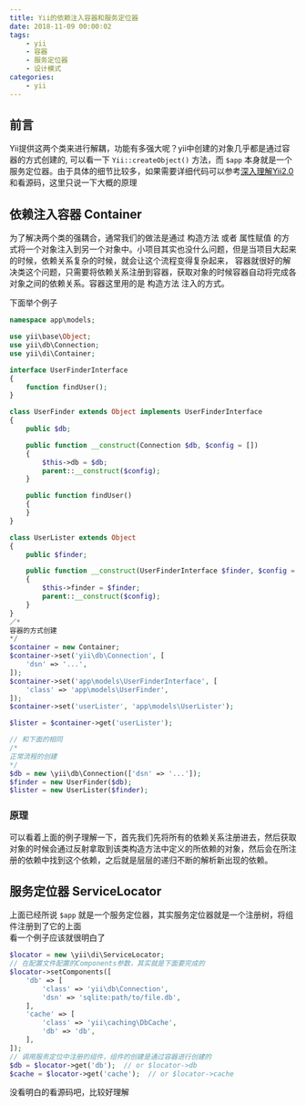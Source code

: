 ```yaml
---
title: Yii的依赖注入容器和服务定位器      
date: 2018-11-09 00:00:02
tags:
    - yii
    - 容器
    - 服务定位器
    - 设计模式  
categories:
    - yii  
---
```


## 前言  
Yii提供这两个类来进行解耦，功能有多强大呢？yii中创建的对象几乎都是通过容器的方式创建的, 可以看一下 `Yii::createObject()` 方法，而 `$app` 本身就是一个服务定位器。由于具体的细节比较多，如果需要详细代码可以参考[深入理解Yii2.0](http://www.digpage.com/di.html)和看源码，这里只说一下大概的原理  

## 依赖注入容器 Container  
为了解决两个类的强耦合，通常我们的做法是通过 构造方法 或者 属性赋值 的方式将一个对象注入到另一个对象中。小项目其实也没什么问题，但是当项目大起来的时候，依赖关系复杂的时候，就会让这个流程变得复杂起来， 容器就很好的解决类这个问题，只需要将依赖关系注册到容器，获取对象的时候容器自动将完成各对象之间的依赖关系。容器这里用的是 构造方法 注入的方式。  
<!-- more -->
下面举个例子  
```php
namespace app\models;

use yii\base\Object;
use yii\db\Connection;
use yii\di\Container;

interface UserFinderInterface
{
    function findUser();
}

class UserFinder extends Object implements UserFinderInterface
{
    public $db;

    public function __construct(Connection $db, $config = [])
    {
        $this->db = $db;
        parent::__construct($config);
    }

    public function findUser()
    {
    }
}

class UserLister extends Object
{
    public $finder;

    public function __construct(UserFinderInterface $finder, $config = [])
    {
        $this->finder = $finder;
        parent::__construct($config);
    }
}
／*
容器的方式创建  
*/
$container = new Container;
$container->set('yii\db\Connection', [
    'dsn' => '...',
]);
$container->set('app\models\UserFinderInterface', [
    'class' => 'app\models\UserFinder',
]);
$container->set('userLister', 'app\models\UserLister');

$lister = $container->get('userLister');

// 和下面的相同
/*
正常流程的创建  
*/
$db = new \yii\db\Connection(['dsn' => '...']);
$finder = new UserFinder($db);
$lister = new UserLister($finder);

 ```
### 原理  
可以看着上面的例子理解一下，首先我们先将所有的依赖关系注册进去，然后获取对象的时候会通过反射拿取到该类构造方法中定义的所依赖的对象，然后会在所注册的依赖中找到这个依赖，之后就是层层的递归不断的解析新出现的依赖。


## 服务定位器 ServiceLocator   
上面已经所说 `$app` 就是一个服务定位器，其实服务定位器就是一个注册树，将组件注册到了它的上面  
看一个例子应该就很明白了   
```php
$locator = new \yii\di\ServiceLocator;
// 在配置文件配置的Components参数，其实就是下面要完成的  
$locator->setComponents([
    'db' => [
        'class' => 'yii\db\Connection',
        'dsn' => 'sqlite:path/to/file.db',
    ],
    'cache' => [
        'class' => 'yii\caching\DbCache',
        'db' => 'db',
    ],
]);
// 调用服务定位中注册的组件，组件的创建是通过容器进行创建的  
$db = $locator->get('db');  // or $locator->db
$cache = $locator->get('cache');  // or $locator->cache
```
没看明白的看源码吧，比较好理解  
